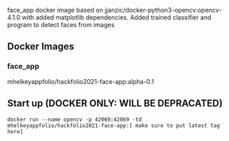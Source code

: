 face_app docker image based on jjanzic/docker-python3-opencv:opencv-4.1.0 with added matplotlib dependencies.
Added trained classifier and program to detect faces from images


## Docker Images

### face_app
mhelkeyappfolio/hackfolio2021-face-app:alpha-0.1


## Start up (DOCKER ONLY: WILL BE DEPRACATED)

`docker run --name opencv -p 42069:42069 -td mhelkeyappfolio/hackfolio2021-face-app:[ make sure to put latest tag here]`

